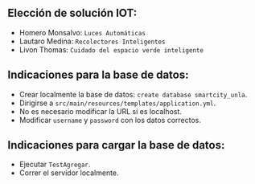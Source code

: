 ## Elección de solución IOT:
- Homero Monsalvo: `Luces Automáticas`
- Lautaro Medina: `Recolectores Inteligentes`
- Livon Thomas: `Cuidado del espacio verde inteligente`

## Indicaciones para la base de datos:

- Crear localmente la base de datos: `create database smartcity_unla`.
- Dirigirse a `src/main/resources/templates/application.yml`.
- No es necesario modificar la URL si es localhost.
- Modificar `username` y `password` con los datos correctos.

## Indicaciones para cargar la base de datos:

- Ejecutar `TestAgregar`.
- Correr el servidor localmente.
